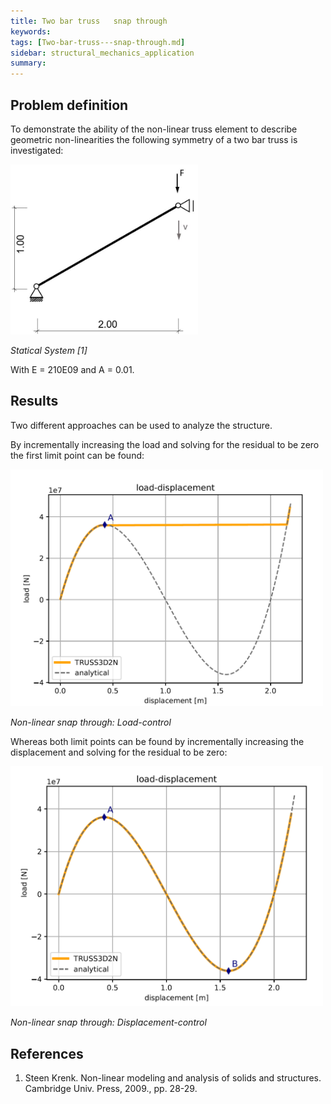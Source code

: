 ```yaml
---
title: Two bar truss   snap through
keywords: 
tags: [Two-bar-truss---snap-through.md]
sidebar: structural_mechanics_application
summary: 
---
```


## Problem definition
To demonstrate the ability of the non-linear truss element to describe geometric non-linearities the following symmetry of a two bar truss is investigated:

<img src="https://raw.githubusercontent.com/KratosMultiphysics/Documentation/master/Wiki_files/Application_cases/Non_linear_truss_snap_through/symmetryTrussSystem.jpg" width="300">

_Statical System [1]_

With E = 210E09 and A = 0.01.

## Results

Two different approaches can be used to analyze the structure.

By incrementally increasing the load and solving for the residual to be zero the first limit point can be found:

<img src="https://raw.githubusercontent.com/KratosMultiphysics/Documentation/master/Wiki_files/Application_cases/Non_linear_truss_snap_through/LoadCont.PNG" width="500">

_Non-linear snap through: Load-control_

Whereas both limit points can be found by incrementally increasing the displacement and solving for the residual to be zero:


<img src="https://raw.githubusercontent.com/KratosMultiphysics/Documentation/master/Wiki_files/Application_cases/Non_linear_truss_snap_through/DispCont.PNG" width="500">

_Non-linear snap through: Displacement-control_




## References
1. Steen Krenk. Non-linear modeling and analysis of solids and structures. Cambridge
Univ. Press, 2009., pp. 28-29.